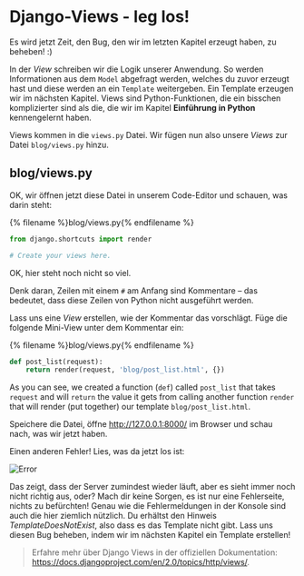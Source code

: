 # Django-Views - leg los!

Es wird jetzt Zeit, den Bug, den wir im letzten Kapitel erzeugt haben, zu beheben! :)

In der *View* schreiben wir die Logik unserer Anwendung. So werden Informationen aus dem `Model` abgefragt werden, welches du zuvor erzeugt hast und diese werden an ein `Template` weitergeben. Ein Template erzeugen wir im nächsten Kapitel. Views sind Python-Funktionen, die ein bisschen komplizierter sind als die, die wir im Kapitel **Einführung in Python** kennengelernt haben.

Views kommen in die `views.py` Datei. Wir fügen nun also unsere *Views* zur Datei `blog/views.py` hinzu.

## blog/views.py

OK, wir öffnen jetzt diese Datei in unserem Code-Editor und schauen, was darin steht:

{% filename %}blog/views.py{% endfilename %}

```python
from django.shortcuts import render

# Create your views here.
```

OK, hier steht noch nicht so viel.

Denk daran, Zeilen mit einem `#` am Anfang sind Kommentare – das bedeutet, dass diese Zeilen von Python nicht ausgeführt werden.

Lass uns eine *View* erstellen, wie der Kommentar das vorschlägt. Füge die folgende Mini-View unter dem Kommentar ein:

{% filename %}blog/views.py{% endfilename %}

```python
def post_list(request):
    return render(request, 'blog/post_list.html', {})
```

As you can see, we created a function (`def`) called `post_list` that takes `request` and will `return` the value it gets from calling another function `render` that will render (put together) our template `blog/post_list.html`.

Speichere die Datei, öffne http://127.0.0.1:8000/ im Browser und schau nach, was wir jetzt haben.

Einen anderen Fehler! Lies, was da jetzt los ist:

![Error](images/error.png)

Das zeigt, dass der Server zumindest wieder läuft, aber es sieht immer noch nicht richtig aus, oder? Mach dir keine Sorgen, es ist nur eine Fehlerseite, nichts zu befürchten! Genau wie die Fehlermeldungen in der Konsole sind auch die hier ziemlich nützlich. Du erhältst den Hinweis *TemplateDoesNotExist*, also dass es das Template nicht gibt. Lass uns diesen Bug beheben, indem wir im nächsten Kapitel ein Template erstellen!

> Erfahre mehr über Django Views in der offiziellen Dokumentation: https://docs.djangoproject.com/en/2.0/topics/http/views/.